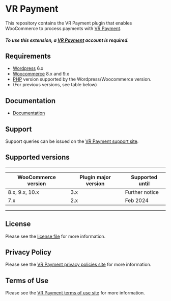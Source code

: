

# VR Payment
This repository contains the VR Payment plugin that enables WooCommerce to process payments with [VR Payment](https://www.vr-payment.de/).

##### To use this extension, a [VR Payment](https://gateway.vr-payment.de/user/login)  account is required.

## Requirements

* [Wordpress](https://wordpress.org/) 6.x
* [Woocommerce](https://woocommerce.com/) 8.x and 9.x
* [PHP](http://php.net/) version supported by the Wordpress/Woocommerce version.
* (For previous versions, see table below)

## Documentation

* [Documentation](https://docs.plugin-documentation.vr-payment.de/vr-payment/woocommerce/3.3.19/docs/en/documentation.html)

## Support

Support queries can be issued on the [VR Payment support site](https://www.vr-payment.de/hotline).

## Supported versions

____________________________________________________________________________
| WooCommerce version    | Plugin major version   | Supported until        |
|------------------------|------------------------|------------------------|
| 8.x, 9.x, 10.x         | 3.x                    | Further notice         |
| 7.x                    | 2.x                    | Feb 2024               |
----------------------------------------------------------------------------

## License

Please see the [license file](https://github.com/vr-payment/woocommerce/blob/3.3.19/LICENSE) for more information.

## Privacy Policy

Please see the [VR Payment privacy policies site](https://en.vrpayment.com/legal/privacy-policy) for more information.

## Terms of Use

Please see the [VR Payment terms of use site](https://en.vrpayment.com/legal/agb) for more information.
